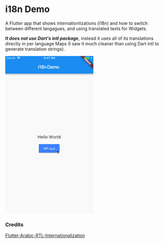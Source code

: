 # i18n Demo

A Flutter app that shows internationlizations (i18n) and how to switch between different langagues, and using translated texts for Widgets.

**_It does not use Dart's intl package_**, instead it uses all of its translations directly in per language Maps (I saw it much cleaner than using Dart intl to generate translation strings).

![Flutter i18n (English-Arabic) demo](art/i18n_demo.gif)




### Credits
[Flutter-Arabic-RTL-Internationalization
](https://github.com/moesaeed/Flutter-Arabic-RTL-Internationalization)
